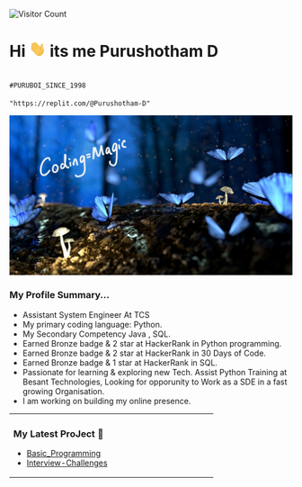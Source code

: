 ![Visitor Count](https://profile-counter.glitch.me/{Puruboi}/count.svg)

# Hi <img src="https://raw.githubusercontent.com/ABSphreak/ABSphreak/master/gifs/Hi.gif" width="30px"> its me Purushotham D

                                                            #PURUBOI_SINCE_1998
                                                       "https://replit.com/@Purushotham-D"

![alt text](https://github.com/Purushotham-D/Purushotham-D/blob/main/AppBreweryWallpaper.jpg)

### My Profile Summary...

* Assistant System Engineer At TCS
* My primary coding language: Python.
* My Secondary Competency Java , SQL. 
* Earned Bronze badge & 2 star at HackerRank in Python programming.
* Earned Bronze badge & 2 star at HackerRank in 30 Days of Code.
* Earned Bronze badge & 1 star at HackerRank in SQL.
* Passionate for learning & exploring new Tech. Assist Python Training at Besant Technologies, Looking for opporunity to Work as a SDE in a fast growing Organisation. 
* I am working on building my online presence.

<!--* I am currently learning JavaScript and DeepLearing-->
<!--* I’m currently working on my portfolio. -->
<!-- * Ask me about anything, I'll be happy to help, if Possible.....-->

<table><tr><td valign="top" width="50%">

### My Latest ProJect 🌱
<!-- Latest ProJect-LIST:START -->
- [Basic_Programming](https://github.com/Purushotham-D/Basic_Programming)
- [Interview-Challenges](https://github.com/Purushotham-D/Interview-Challenges)
  
<!--Latest ProJect-LIST:END -

[twitter]: https://twitter.com/Purusho16531070
[Hashnode]: https://hashnode.com/@Puruboi
[linkedin]: https://www.linkedin.com/in/purushotham-d-1792a8194/
[instagram]: https://www.instagram.com/focus.visualisation_analysis/

<h3 align="center">Show some &nbsp;❤️&nbsp; by starring and sharing some of the repositories!</h3>
